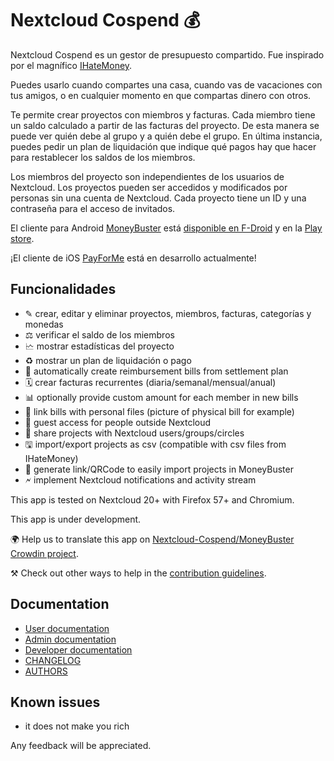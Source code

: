# Nextcloud Cospend 💰

Nextcloud Cospend es un gestor de presupuesto compartido. Fue inspirado por el magnífico [IHateMoney](https://github.com/spiral-project/ihatemoney/).

Puedes usarlo cuando compartes una casa, cuando vas de vacaciones con tus amigos, o en cualquier momento en que compartas dinero con otros.

Te permite crear proyectos con miembros y facturas. Cada miembro tiene un saldo calculado a partir de las facturas del proyecto. De esta manera se puede ver quién debe al grupo y a quién debe el grupo. En última instancia, puedes pedir un plan de liquidación que indique qué pagos hay que hacer para restablecer los saldos de los miembros.

Los miembros del proyecto son independientes de los usuarios de Nextcloud. Los proyectos pueden ser accedidos y modificados por personas sin una cuenta de Nextcloud. Cada proyecto tiene un ID y una contraseña para el acceso de invitados.

El cliente para Android [MoneyBuster](https://gitlab.com/eneiluj/moneybuster) está [disponible en F-Droid](https://f-droid.org/packages/net.eneiluj.moneybuster/) y en la [Play store](https://play.google.com/store/apps/details?id=net.eneiluj.moneybuster).

¡El cliente de iOS [PayForMe](https://github.com/mayflower/PayForMe) está en desarrollo actualmente!

## Funcionalidades

* ✎ crear, editar y eliminar proyectos, miembros, facturas, categorías y monedas
* ⚖ verificar el saldo de los miembros
* 🗠 mostrar estadísticas del proyecto
* ♻ mostrar un plan de liquidación o pago
* 🎇 automatically create reimbursement bills from settlement plan
* 🗓 crear facturas recurrentes (diaria/semanal/mensual/anual)
* 📊 optionally provide custom amount for each member in new bills
* 🔗 link bills with personal files (picture of physical bill for example)
* 👩 guest access for people outside Nextcloud
* 👫 share projects with Nextcloud users/groups/circles
* 🖫 import/export projects as csv (compatible with csv files from IHateMoney)
* 🔗 generate link/QRCode to easily import projects in MoneyBuster
* 🗲 implement Nextcloud notifications and activity stream

This app is tested on Nextcloud 20+ with Firefox 57+ and Chromium.

This app is under development.

🌍 Help us to translate this app on [Nextcloud-Cospend/MoneyBuster Crowdin project](https://crowdin.com/project/moneybuster).

⚒ Check out other ways to help in the [contribution guidelines](https://gitlab.com/eneiluj/cospend-nc/blob/master/CONTRIBUTING.md).

## Documentation

* [User documentation](https://github.com/eneiluj/cospend-nc/blob/master/docs/user.md)
* [Admin documentation](https://github.com/eneiluj/cospend-nc/blob/master/docs/admin.md)
* [Developer documentation](https://github.com/eneiluj/cospend-nc/blob/master/docs/dev.md)
* [CHANGELOG](https://github.com/eneiluj/cospend-nc/blob/master/CHANGELOG.md#change-log)
* [AUTHORS](https://github.com/eneiluj/cospend-nc/blob/master/AUTHORS.md#authors)

## Known issues

* it does not make you rich

Any feedback will be appreciated.